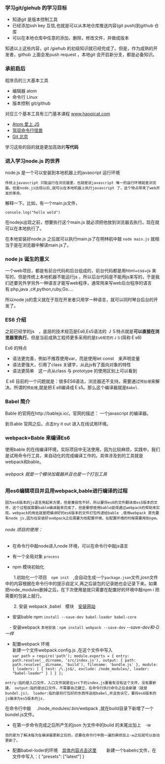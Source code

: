### 学习git/giehub 的学习目标

- 知道git 是版本控制工具
- 已经添加ssh key 互信,也就是可以从本地仓库推送内容(git push)到github 仓库
- 可以在本地仓库中任意的添加，删除，修改文件，并做成版本

知道以上这些内容，git /giehub 的初级知识就已经完成了。但是，作为成熟的开发者，github 上面会发push request ，本地git 会开启新分支，都是必备知识。

### 承前启后
程序员的三大基本工具

- 编辑器 atom
- 命令行 Linux
- 版本控制 git/github

对应三个基本工具有三门基本课程 www.haoqicat.com
- [Atom 爱上 JS](http://http://haoqicat.com/atom-love-js)
- [驾驭命令行怪兽](http://http://haoqicat.com/ride-cli-monster)
- [Git 北京](http://http://haoqicat.com/gitbeijing)

学习这些的目的就是更加高效的**写代码**

### 进入学习node.js 的世界

node.js 是一个可以安装到本地机器上的javascript 运行环境

``传统上javascript 只能运行在浏览器里，也就是说javascript 唯一的运行环境就是浏览器。但是node.js出现以后,就可以在本地机器上执行javascript 了，这个特点带来了web开发的革命。``


解释一下。比如，有一个main.js文件，
```
console.log("hello wold")
```
在nodejs出现之前，想要执行这个main.js 就必须把他放到浏览器去执行。现在就可以在本地执行了。

在本地安装好node.js 之后就可以执行main.js了在明林航中敲 `node main.js`
就相当于是在浏览器中解读main.js了。

### node js 诞生的意义

一个web项目，都是有前台代码和后台组成的，前台代码都是用html+css+js 来写的，但是传统上本地机器不能运行js ，所以后台代码是不能用js来写的，于是我们还要另外学另外一种语言才能写web程序，通常用来写web后台程序的语言有:php,java ,c#,python,ruby,Go....


所以node js的意义就在于现在开发者只用学一种语言，就可以同时琴台后台的开发了。


### ES6 介绍
之前已经学的js　，底层的技术规范是Es6,Es5语法的
ＪＳ特点就是**可以直接在浏览器里执行**。但是当前成熟工程师更多采用的是`Es6规范的ＪＳ`(简称Ｅs6)

Es6 的特点
- 语法更完善，例如不推荐使用var，而是使用let const　来声明变量
- 语法更强大，引用了class 关键字，从此js有了面向对象的特性
- 语法更简单　这一点从class 与 prototype 的使用区别上可以看到

Ｅs6 目前的一个问题就是：很多ES6语法，浏览器还不支持。需要通过`预处理`来解决。所谓的`预处理`,就是把Ｅs6编译成Ｅs5。那么这个编译器就是`Babel`.

### Babel 简介

Bable 的官网在http://bablejs.io/。官网的描述：
一个javascript 的编译器。

到Ｂable 官网之后，点击try it out 进入在线试用环境。





### webpack+Bable 来编译Es6

使用bable 的在线编译环境，实际项目中无法使用，因为比较麻烦，实践中，我们是试用命令行工具，来自动化的完成编译工作的。具体涉及到的工具就是webpack和bable。

######  webpack 就是一个模块加载器并且也是一个打包工具


### 用es6编辑项目并且用webpack,bable进行编译的过程

 `因为es6版本的js语言用起来方便，但是兼容性不好，所以要将es6的文件翻译成es5版本的文件，这个过程就需要bable编译器来完成了，但是要想使用bable就得通过webpack的帮助来实现。webpack的用处就是把编译好的es6版本的文件打包传递给bable ,使用webpack 首先要有node js,因为在安装好ｗebpack之后需要为他配置环境，在配置环境的时候需要用到npm。`



###### node 项目的使用：
- 在命令行中敲node进入node 环境，可以在命令行中敲js语言

- 有一个全局对象 `process`

- npm 模块初始化

　　1.初始化一个项目　`npm init`　,会自动生成一个`package.json`文件,josn文件中的内容根据在命令行中的提示自定义,再之后装包的记录她也会记录下来。如果把node_modules删掉之后，在下次使用是就只需要在配置好的环境中敲npm i 把需要的包装上就行。

　　2. 安装 webpack ,babel　模块　[安装网站](http://newming.coding.me/myidoc/)

  - 安装bable npm `install --save-dev babel-loader babel-core`

　- 安装webpack  `本地安装：npm install webpack --save-dev`            *--save-dev和-D一样*

  - 配置webpack 环境　<br>
      新建一个文件webpack.config.js ,在这个文件中写入 <br>
      `var path = require('path');
module.exports = {
    entry: path.resolve(__dirname, 'src/index.js'),
    output: {
        path: path.resolve(__dirname, 'build'),
        filename: 'bundle.js'
    },
    module: {
      loaders: [
        {
          test: /\.js$/,
          exclude: /node_modules/,
          loader: "babel-loader"
        }
      ]
    }
};`<br>

`entry:指的是入口文件，入口文件就是在src下的index.js要看有没有这个文件，没有要新建。
output:指的是出口文件，不需要自己建立，在命令行执行命令之后会新建（就是bundel.js)。
loader:指的是将打包好的东西传送给babel,并且告诉它，要将es6版本的js编译为es5版本的js.`
<br>

在命令行中敲　 ./node_modules/.bin/webpack  ,就在build目录下新增了一个bundel.js文件。

- 在第一步命令完成之后所产生的json 为文件中的build 的末尾出加上　-w

`目的是为了解决每次在编译器更新之后的，还要在命令行中跑一遍的麻烦加上-w之后就可以自动更新了。`

- 配置babel-loder的环境　[具体内容点击这里](http://babeljs.io/#es2015)
　　新建一个babelrc文件，在文件中写入：{
  "presets": ["latest"]
}




　

